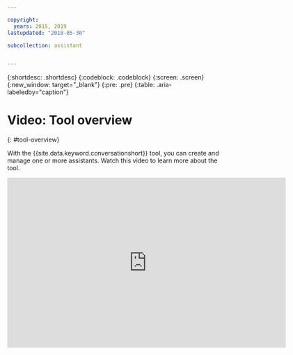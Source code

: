 ```yaml
---

copyright:
  years: 2015, 2019
lastupdated: "2018-05-30"

subcollection: assistant


---
```


{:shortdesc: .shortdesc}
{:codeblock: .codeblock}
{:screen: .screen}
{:new_window: target="_blank"}
{:pre: .pre}
{:table: .aria-labeledby="caption"}

# Video: Tool overview
{: #tool-overview}

With the {{site.data.keyword.conversationshort}} tool, you can create and manage one or more assistants. Watch this video to learn more about the tool.

<p>
  <div class="embed-responsive embed-responsive-16by9">
    <iframe class="embed-responsive-item" id="youtubeplayer" title="Watson Assistant tool overview" type="text/html" width="640" height="390" src="https://www.youtube.com/embed/h-u-5f8fZtc?rel=0" frameborder="0" webkitallowfullscreen mozallowfullscreen allowfullscreen> </iframe>
  </div>
</p>
